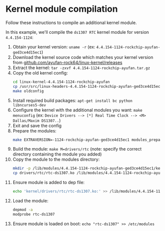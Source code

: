 # Kernel module compilation

Follow these instructions to compile an additional kernel module.

In this example, we'll compile the `ds1307 RTC` kernel module for version `4.4.154-1124`:

1. Obtain your kernel version: `uname -r`
    (ex: `4.4.154-1124-rockchip-ayufan-ged3ce4d15ec1`)
2. Download the kernel source code which matches your kernel version from [github.com/ayufan-rock64/linux-kernel/releases](https://github.com/ayufan-rock64/linux-kernel/releases)
3. Extract the kernel: `tar -zxvf 4.4.154-1124-rockchip-ayufan.tar.gz`
4. Copy the old kernel config:
    ```bash
    cd linux-kernel-4.4.154-1124-rockchip-ayufan
    cp /usr/src/linux-headers-4.4.154-1124-rockchip-ayufan-ged3ce4d15ec1/.config .
    make oldconfig
    ```
5. Install required build packages: `apt-get install bc python libncurses5-dev`
6. Configure the kernel with the additional modules you want: `make menuconfig`
    (ex: `Device Drivers --> [*] Real Time Clock --> <M>   Dallas/Maxim DS1307..`)
7. Exit and save the config
8. Prepare the modules:
    ```bash
    make EXTRAVERSION=-1124-rockchip-ayufan-ged3ce4d15ec1 modules_prepare
    ````
9. Build the module: `make M=drivers/rtc`
    (note: specify the correct directory containing the module you added)
10. Copy the module to the modules directory:
    ```bash
    mkdir -p /lib/modules/4.4.154-1124-rockchip-ayufan-ged3ce4d15ec1/kernel/drivers/rtc/
    cp drivers/rtc/rtc-ds1307.ko /lib/modules/4.4.154-1124-rockchip-ayufan-ged3ce4d15ec1/kernel/drivers/rtc/
    ```
11. Ensure module is added to dep file:
    ```bash
    echo 'kernel/drivers/rtc/rtc-ds1307.ko:' >> /lib/modules/4.4.154-1124-rockchip-ayufan-ged3ce4d15ec1/modules.dep
    ```
12. Load the module:
    ```bash
    depmod -a
    modprobe rtc-ds1307
    ```
13. Ensure module is loaded on boot: `echo "rtc-ds1307" >> /etc/modules`
